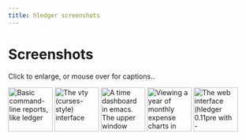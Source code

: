 ```yaml
---
title: hledger screenshots
---
```


# Screenshots


Click to enlarge, or mouse over for captions..

<style>
.highslide img {height:90px;}
.highslide-caption {color:white; background-color:black;}
</style>

<a name="hledger-screen-1" href="hledger-screen-1.png" class="highslide" onclick="return hs.expand(this)">
 <img src="hledger-screen-1.png" title="Basic command-line reports, like ledger" /></a>

<a name="sshot" href="sshot.png" class="highslide" onclick="return hs.expand(this)">
 <img src="sshot.png" title="The vty (curses-style) interface" /></a>

<a name="watchhours" href="watchhours.png" class="highslide" onclick="return hs.expand(this)">
 <img src="watchhours.png" title="A time dashboard in emacs. The upper window displays today's time report every minute (using ansi-term, watch, a helper script, and hledger invoked via 'hours' symlink.) The lower window is viewing the timelog file, to tweak clock-ins/clock-outs made with C-x t i and C-x t o." /></a>

<a name="hledger-charts-2" href="hledger-charts-2.png" class="highslide" onclick="return hs.expand(this)">
 <img src="hledger-charts-2.png" title="Viewing a year of monthly expense charts in emacs (hledger 0.10 with -fchart)." /></a>

<a name="hledger-web-journal" href="hledger-web-journal.png" class="highslide" onclick="return hs.expand(this)">
 <img src="hledger-web-journal.png" title="The web interface (hledger 0.11pre with -fwebyesod)." /></a>


<!-- <a name="" href=".png" class="highslide" onclick="return hs.expand(this)"> -->
<!--  <img  height="150" src=".png" alt="" title="Click to enlarge" /></a> -->

